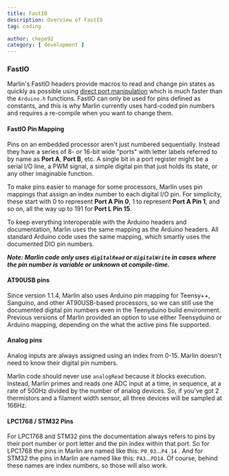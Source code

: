 ```yaml
---
title: FastIO
description: Overview of FastIO
tag: coding

author: chepo92
category: [ development ]
---
```

### FastIO

Marlin's FastIO headers provide macros to read and change pin states as quickly as possible using [direct port manipulation](//www.arduino.cc/en/Reference/PortManipulation) which is much faster than the `Arduino.h` functions. FastIO can only be used for pins defined as constants, and this is why Marlin currently uses hard-coded pin numbers and requires a re-compile when you want to change them.

#### FastIO Pin Mapping

Pins on an embedded processor aren't just numbered sequentially. Instead they have a series of 8- or 16-bit wide "ports" with letter labels referred to by name as **Port A**, **Port B**, etc. A single bit in a port register might be a serial I/O line, a PWM signal, a simple digital pin that just holds its state, or any other imaginable function.

To make pins easier to manage for some processors, Marlin uses pin mappings that assign an index number to each digital I/O pin. For simplicity, these start with 0 to represent **Port A Pin 0**, 1 to represent **Port A Pin 1**, and so on, all the way up to 191 for **Port L Pin 15**.

To keep everything interoperable with the Arduino headers and documentation, Marlin uses the same mapping as the Arduino headers. All standard Arduino code uses the same mapping, which smartly uses the documented DIO pin numbers.

_**Note: Marlin code only uses `digitalRead` or `digitalWrite` in cases where the pin number is variable or unknown at compile-time.**_

#### AT90USB pins

Since version 1.1.4, Marlin also uses Arduino pin mapping for Teensy++, Sanguino, and other AT90USB-based processors, so we can still use the documented digital pin numbers even in the Teenyduino build environment. Previous versions of Marlin provided an option to use either Teensyduino or Arduino mapping, depending on the what the active pins file supported.

#### Analog pins

Analog inputs are always assigned using an index from 0-15. Marlin doesn't need to know their digital pin numbers.

Marlin code should never use `analogRead` because it blocks execution. Instead, Marlin primes and reads one ADC input at a time, in sequence, at a rate of 500Hz divided by the number of analog devices. So, if you've got 2 thermistors and a filament width sensor, all three devices will be sampled at 166Hz.

#### LPC1768 / STM32 Pins

For LPC1768 and STM32 pins the documentation always refers to pins by their port number or port letter and the pin index within that port. So for LPC1768 the pins in Marlin are named like this: `P0_03`…`P4_14` . And for STM32 the pins in Marlin are named like this: `PA3`…`PD14`. Of course, behind these names are index numbers, so those will also work.

